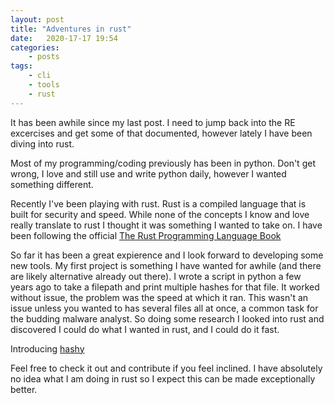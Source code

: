 ```yaml
---
layout: post
title: "Adventures in rust"
date:	2020-17-17 19:54
categories:
    - posts
tags:
    - cli
    - tools
    - rust
---
```


It has been awhile since my last post.
I need to jump back into the RE excercises and get some of that documented, however lately I have been diving into rust.

Most of my programming/coding previously has been in python.
Don't get wrong, I love and still use and write python daily, however I wanted something different.

Recently I've been playing with rust.
Rust is a compiled language that is built for security and speed.
While none of the concepts I know and love really translate to rust I thought it was something I wanted to take on.
I have been following the official [The Rust Programming Language Book](https://doc.rust-lang.org/stable/book/)

So far it has been a great expierence and I look forward to developing some new tools.
My first project is something I have wanted for awhile (and there are likely alternative already out there).
I wrote a script in python a few years ago to take a filepath and print multiple hashes for that file.
It worked without issue, the problem was the speed at which it ran.
This wasn't an issue unless you wanted to has several files all at once, a common task for the budding malware analyst.
So doing some research I looked into rust and discovered I could do what I wanted in rust, and I could do it fast.

Introducing [hashy](https://github.com/bizarrechaos/hashy)

<script id="asciicast-Ov8vSYAtuvBdJGvmE1lnmBMWd" src="https://asciinema.org/a/Ov8vSYAtuvBdJGvmE1lnmBMWd" async></script>

Feel free to check it out and contribute if you feel inclined.
I have absolutely no idea what I am doing in rust so I expect this can be made exceptionally better.